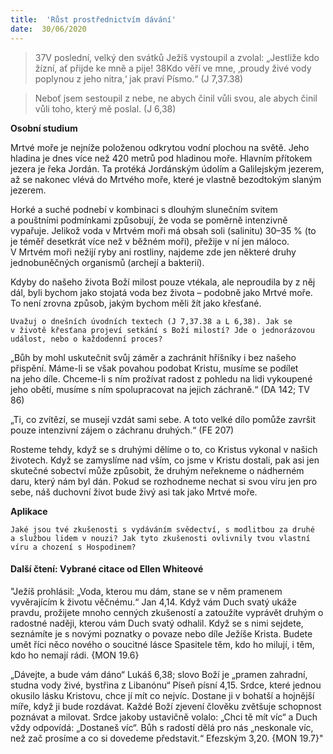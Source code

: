 ```yaml
---
title:  'Růst prostřednictvím dávání'
date:  30/06/2020
---
```


> <p></p>
> 37V poslední, velký den svátků Ježíš vystoupil a zvolal: „Jestliže kdo žízní, ať přijde ke mně a pije! 38Kdo věří ve mne, ‚proudy živé vody poplynou z jeho nitra,‘ jak praví Písmo.“ (J 7,37.38)

> <p></p>
> Neboť jsem sestoupil z nebe, ne abych činil vůli svou, ale abych činil vůli toho, který mě poslal. (J 6,38)

**Osobní studium**

Mrtvé moře je nejníže položenou odkrytou vodní plochou na světě. Jeho hladina je dnes více než 420 metrů pod hladinou moře. Hlavním přítokem jezera je řeka Jordán. Ta protéká Jordánským údolím a Galilejským jezerem, až se nakonec vlévá do Mrtvého moře, které je vlastně bezodtokým slaným jezerem.

Horké a suché podnebí v kombinaci s dlouhým slunečním svitem a pouštními podmínkami způsobují, že voda se poměrně intenzivně vypařuje. Jelikož voda v Mrtvém moři má obsah soli (salinitu) 30–35 % (to je téměř desetkrát více než v běžném moři), přežije v ní jen máloco. V Mrtvém moři nežijí ryby ani rostliny, najdeme zde jen některé druhy jednobuněčných organismů (archejí a bakterií).

Kdyby do našeho života Boží milost pouze vtékala, ale neproudila by z něj dál, byli bychom jako stojatá voda bez života – podobně jako Mrtvé moře. To není zrovna způsob, jakým bychom měli žít jako křesťané.

`Uvažuj o dnešních úvodních textech (J 7,37.38 a L 6,38). Jak se v životě křesťana projeví setkání s Boží milostí? Jde o jednorázovou událost, nebo o každodenní proces?`

„Bůh by mohl uskutečnit svůj záměr a zachránit hříšníky i bez našeho přispění. Máme-li se však povahou podobat Kristu, musíme se podílet na jeho díle. Chceme-li s ním prožívat radost z pohledu na lidi vykoupené jeho obětí, musíme s ním spolupracovat na jejich záchraně.“ (DA 142; TV 86)

„Ti, co zvítězí, se musejí vzdát sami sebe. A toto velké dílo pomůže završit pouze intenzivní zájem o záchranu druhých.“ (FE 207)

Rosteme tehdy, když se s druhými dělíme o to, co Kristus vykonal v našich životech. Když se zamyslíme nad vším, co jsme v Kristu dostali, pak asi jen skutečné sobectví může způsobit, že druhým neřekneme o nádherném daru, který nám byl dán. Pokud se rozhodneme nechat si svou víru jen pro sebe, náš duchovní život bude živý asi tak jako Mrtvé moře.

**Aplikace**

`Jaké jsou tvé zkušenosti s vydáváním svědectví, s modlitbou za druhé a službou lidem v nouzi? Jak tyto zkušenosti ovlivnily tvou vlastní víru a chození s Hospodinem?`

#### Další čtení: Vybrané citace od Ellen Whiteové

"Ježíš prohlásil: „Voda, kterou mu dám, stane se v něm pramenem vyvěrajícím k životu věčnému.“ Jan 4,14. Když vám Duch svatý ukáže pravdu, prožijete mnoho cenných zkušeností a zatoužíte vyprávět druhým o radostné naději, kterou vám Duch svatý odhalil. Když se s nimi sejdete, seznámíte je s novými poznatky o povaze nebo díle Ježíše Krista. Budete umět říci něco nového o soucitné lásce Spasitele těm, kdo ho milují, i těm, kdo ho nemají rádi. {MON 19.6}

„Dávejte, a bude vám dáno“ Lukáš 6,38; slovo Boží je „pramen zahradní, studna vody živé, bystřina z Libanónu“ Píseň písní 4,15. Srdce, které jednou okusilo lásku Kristovu, chce jí mít co nejvíc. Dostane ji v bohatší a hojnější míře, když ji bude rozdávat. Každé Boží zjevení člověku zvětšuje schopnost poznávat a milovat. Srdce jakoby ustavičně volalo: „Chci tě mít víc“ a Duch vždy odpovídá: „Dostaneš víc“. Bůh s radostí dělá pro nás „neskonale víc, než zač prosíme a co si dovedeme představit.“ Efezským 3,20. {MON 19.7}"